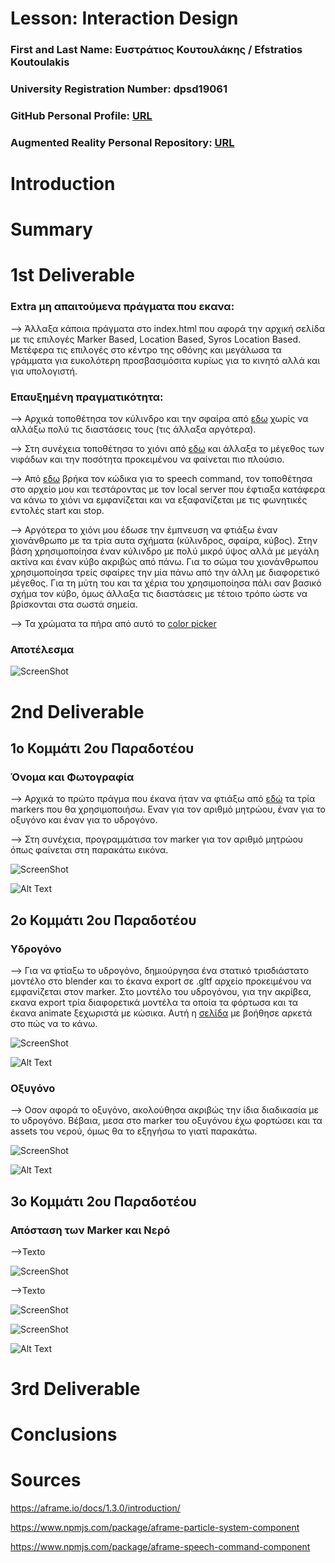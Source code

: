 # Lesson: Interaction Design

### First and Last Name: Ευστράτιος Κουτουλάκης / Efstratios Koutoulakis
### University Registration Number: dpsd19061
### GitHub Personal Profile: [URL](https://github.com/dpsd19061)
### Augmented Reality Personal Repository: [URL](https://github.com/dpsd19061/Augmented-Reality)

# Introduction

# Summary


# 1st Deliverable

### Extra μη απαιτούμενα πράγματα που εκανα:
--> Άλλαξα κάποια πράγματα στο index.html που αφορά την αρχική σελίδα με τις επιλογές Marker Based, Location Based, Syros Location Based. Μετέφερα τις επιλογές στο κέντρο της οθόνης και μεγάλωσα τα γράμματα για ευκολότερη προσβασιμόσιτα κυρίως για το κινητό αλλά και για υπολογιστή.

### Επαυξημένη πραγματικότητα:
--> Αρχικά τοποθέτησα τον κύλινδρο και την σφαίρα από [εδω](https://aframe.io/docs/1.3.0/introduction/) χωρίς να αλλάξω πολύ τις διαστάσεις τους (τις άλλαξα αργότερα).

--> Στη συνέχεια τοποθέτησα το χιόνι από [εδω](https://www.npmjs.com/package/aframe-particle-system-component) και άλλαξα το μέγεθος των νιφάδων και την ποσότητα προκειμένου να φαίνεται πιο πλούσιο.

--> Από [εδω](https://www.npmjs.com/package/aframe-speech-command-component) βρήκα τον κώδικα για το speech command, τον τοποθέτησα στο αρχείο μου και τεστάροντας με τον local server που έφτιαξα κατάφερα να κάνω το χιόνι να εμφανίζεται και να εξαφανίζεται με τις φωνητικές εντολές start και stop.

--> Αργότερα το χιόνι μου έδωσε την έμπνευση να φτιάξω έναν χιονάνθρωπο με τα τρία αυτα σχήματα (κύλινδρος, σφαίρα, κύβος). Στην βάση χρησιμοποίησα έναν κύλινδρο με πολύ μικρό ύψος αλλά με μεγάλη ακτίνα και έναν κύβο ακριβώς από πάνω. Για το σώμα του χιονάνθρωπου χρησιμοποίησα τρείς σφαίρες την μία πάνω από την άλλη με διαφορετικό μέγεθος. Για τη μύτη του και τα χέρια του χρησιμοποίησα πάλι σαν βασικό σχήμα τον κύβο, όμως άλλαξα τις διαστάσεις με τέτοιο τρόπο ώστε να βρίσκονται στα σωστά σημεία.

--> Τα χρώματα τα πήρα από αυτό το [color picker](https://www.google.com/search?q=color+picker&rlz=1C1CHWL_elGR959GR959&oq=color+picker&aqs=chrome..69i57j0i512l9.4037j0j15&sourceid=chrome&ie=UTF-8)

### Αποτέλεσμα

![ScreenShot](snowman.jpg)

# 2nd Deliverable

## 1o Κομμάτι 2ου Παραδοτέου

### Όνομα και Φωτογραφία

--> Αρχικά το πρώτο πράγμα που έκανα ήταν να φτιάξω από [εδώ](https://jeromeetienne.github.io/AR.js/three.js/examples/marker-training/examples/generator.html) τα τρία markers που θα χρησιμοποιήσω. Εναν για τον αριθμό μητρώου, έναν για το οξυγόνο και έναν για το υδρογόνο.

--> Στη συνέχεια, προγραμμάτισα τον marker για τον αριθμό μητρώου όπως φαίνεται στη παρακάτω εικόνα.

![ScreenShot](k1.1.jpg)

![Alt Text](name_and_photo.gif)

## 2o Κομμάτι 2ου Παραδοτέου

### Υδρογόνο

--> Για να φτίαξω το υδρογόνο, δημιούργησα ένα στατικό τρισδιάστατο μοντέλο στο blender και το έκανα export σε .gltf αρχείο προκειμένου να εμφανίζεται στον marker. Στο μοντέλο του υδρογόνου, για την ακρίβεα, εκανα export τρία διαφορετικά μοντέλα τα οποία τα φόρτωσα και τα έκανα animate ξεχωριστά με κώσικα. Αυτή η [σελίδα](https://aframe.io/docs/1.3.0/components/animation.html) με βοήθησε αρκετά στο πώς να το κάνω.

![ScreenShot](k2.1.jpg)

![Alt Text](hydrogen_gif.gif)

### Οξυγόνο

--> Οσον αφορά το οξυγόνο, ακολούθησα ακριβώς την ίδια διαδικασία με το υδρογόνο. Βέβαια, μεσα στο marker του οξυγόνου έχω φορτώσει και τα assets του νερού, όμως θα το εξηγήσω το γιατί παρακάτω.

![ScreenShot](k2.2.jpg)

![Alt Text](oxygen_gif.gif)

## 3o Κομμάτι 2ου Παραδοτέου

### Απόσταση των Marker και Νερό

-->Texto

![ScreenShot](k3.1.jpg)

-->Texto

![ScreenShot](k3.2.1.jpg)

![ScreenShot](k3.2.2.jpg)

![Alt Text](oxy_hydro_water.gif)

# 3rd Deliverable 


# Conclusions


# Sources
https://aframe.io/docs/1.3.0/introduction/

https://www.npmjs.com/package/aframe-particle-system-component

https://www.npmjs.com/package/aframe-speech-command-component
